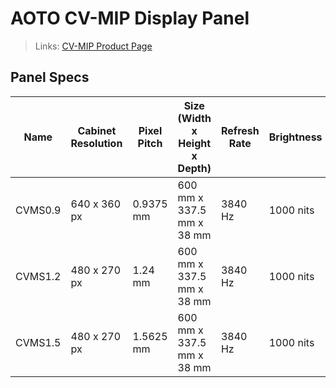 # AOTO CV-MIP Display Panel

> Links: [CV-MIP Product Page](https://en.aoto.com/products/cv-mip-series.html)

## Panel Specs

| Name         | Cabinet Resolution | Pixel Pitch | Size (Width x Height x Depth) | Refresh Rate | Brightness | Average Power |
|--------------|--------------------|-------------|-------------------------------|--------------|------------|---------------|
| CVMS0.9      | 640 x 360 px       | 0.9375 mm   | 600 mm x 337.5 mm x 38 mm     | 3840 Hz      | 1000 nits  | 42 Watts      |
| CVMS1.2      | 480 x 270 px       |   1.24 mm   | 600 mm x 337.5 mm x 38 mm     | 3840 Hz      | 1000 nits  | 42 Watts      |
| CVMS1.5      | 480 x 270 px       | 1.5625 mm   | 600 mm x 337.5 mm x 38 mm     | 3840 Hz      | 1000 nits  | 42 Watts      |


